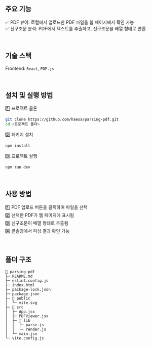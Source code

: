 ## 주요 기능

✅ PDF 뷰어: 로컬에서 업로드한 PDF 파일을 웹 페이지에서 확인 가능 <br />
✅ 신구조문 분석: PDF에서 텍스트를 추출하고, 신구조문을 배열 형태로 변환

<br />

## 기술 스택

Frontend: `React`, `PDF.js`

<br />

## 설치 및 실행 방법

1️⃣ 프로젝트 클론

```bash
git clone https://github.com/haesa/parsing-pdf.git
cd <프로젝트 폴더>
```

2️⃣ 패키지 설치

```bash
npm install
```

3️⃣ 프로젝트 실행

```bash
npm run dev
```

<br />

## 사용 방법

1️⃣ PDF 업로드 버튼을 클릭하여 파일을 선택 <br />
2️⃣ 선택한 PDF가 웹 페이지에 표시됨 <br />
3️⃣ 신구조문이 배열 형태로 추출됨 <br />
4️⃣ 콘솔창에서 파싱 결과 확인 가능

<br />

## 폴더 구조

```
📂 parsing-pdf
├─ README.md
├─ eslint.config.js
├─ index.html
├─ package-lock.json
├─ package.json
├─ 📂 public
│  └─ vite.svg
├─ 📂 src
│  ├─ App.jsx
│  ├─ PDFViewer.jsx
│  ├─ 📂 lib
│  │  ├─ parse.js
│  │  └─ render.js
│  └─ main.jsx
└─ vite.config.js
```
